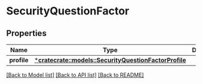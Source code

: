 # SecurityQuestionFactor

## Properties
Name | Type | Description | Notes
------------ | ------------- | ------------- | -------------
**profile** | [***cratecrate::models::SecurityQuestionFactorProfile**](SecurityQuestionFactorProfile.md) |  | [optional] 

[[Back to Model list]](../README.md#documentation-for-models) [[Back to API list]](../README.md#documentation-for-api-endpoints) [[Back to README]](../README.md)


